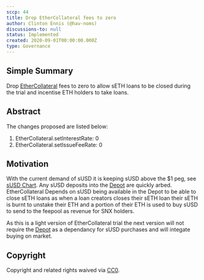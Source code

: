 ```yaml
---
sccp: 44
title: Drop EtherCollateral fees to zero
author: Clinton Ennis (@hav-noms)
discussions-to: null
status: Implemented
created: 2020-09-01T00:00:00.000Z
type: Governance
---
```



## Simple Summary
<!--"If you can't explain it simply, you don't understand it well enough." Provide a simplified and layman-accessible explanation of the SCCP.-->
Drop [EtherCollateral](http://contracts.synthetix.io/EtherCollateral) fees to zero to allow sETH loans to be closed during the trial and incentise ETH holders to take loans.

## Abstract
<!--A short (~200 word) description of the variable change proposed.-->
The changes proposed are listed below:

1. EtherCollateral.setInterestRate: 0
2. EtherCollateral.setIssueFeeRate: 0

## Motivation
<!--The motivation is critical for SCCPs that want to update variables within Synthetix. It should clearly explain why the existing variable is not incentive aligned. SCCP submissions without sufficient motivation may be rejected outright.-->
With the current demand of sUSD it is keeping sUSD above the $1 peg, see [sUSD Chart](https://www.coingecko.com/en/coins/susd/usd#panel). Any sUSD deposits into the [Depot](http://contracts.synthetix.io/Depot) are quickly arbed. EtherCollateral Depends on sUSD being available in the Depot to be able to close sETH loans as when a loan creators closes their sETH loan their sETH is burnt to unstake their ETH and a portion of their ETH is used to buy sUSD to send to the feepool as revenue for SNX holders.

As this is a light version of EtherCollateral trial the next version will not require the [Depot](http://contracts.synthetix.io/Depot) as a dependancy for sUSD purchases and will integate buying on market.

## Copyright
Copyright and related rights waived via [CC0](https://creativecommons.org/publicdomain/zero/1.0/).

